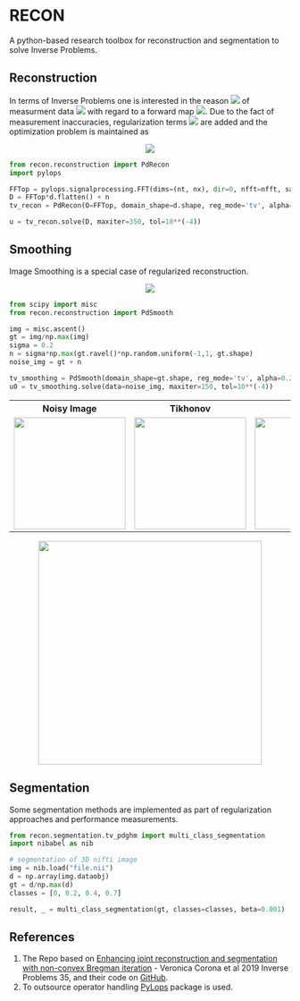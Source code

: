 # RECON
A python-based research toolbox for reconstruction and segmentation to solve Inverse Problems.

## Reconstruction
In terms of Inverse Problems one is interested in the reason 
<img src="https://render.githubusercontent.com/render/math?math=\Large u">
of measurment data 
<img src="https://render.githubusercontent.com/render/math?math=\Large f">
with regard to a forward map 
<img src="https://render.githubusercontent.com/render/math?math=\Large A">.
Due to the fact of measurement inaccuracies, regularization terms 
<img src="https://render.githubusercontent.com/render/math?math=\Large J">
are added and the optimization problem is maintained as
<p align="center">
<img src="https://render.githubusercontent.com/render/math?math=\Large \argmin_u ||Au - f|| %2B \alpha J(u)">
 <p/>
 
 ```python
 from recon.reconstruction import PdRecon
 import pylops
 
 FFTop = pylops.signalprocessing.FFT(dims=(nt, nx), dir=0, nfft=nfft, sampling=dt)
 D = FFTop*d.flatten() + n
 tv_recon = PdRecon(O=FFTop, domain_shape=d.shape, reg_mode='tv', alpha=2.0)

u = tv_recon.solve(D, maxiter=350, tol=10**(-4))
 ```

## Smoothing
Image Smoothing is a special case of regularized reconstruction.
<p align="center">
<img src="https://render.githubusercontent.com/render/math?math=\Large \argmin_u ||u - f|| %2B \alpha J(u)">
 <p/>
 
  ```python
from scipy import misc
from recon.reconstruction import PdSmooth

img = misc.ascent()
gt = img/np.max(img)
sigma = 0.2
n = sigma*np.max(gt.ravel()*np.random.uniform(-1,1, gt.shape)
noise_img = gt + n
 
tv_smoothing = PdSmooth(domain_shape=gt.shape, reg_mode='tv', alpha=0.2, tau=2.3335)
u0 = tv_smoothing.solve(data=noise_img, maxiter=150, tol=10**(-4))
 ```
 
<table>
  <tr>
    <th algin="center">Noisy Image</th><th algin="center">Tikhonov</th><th algin="center">TV</th><th algin="center">Bregman-TV</th>
  </tr>
  <tr>
    <td><img src="./examples/demo/2d_smoothing_noisy.png" alt="" width="200"></td>
    <td><img src="./examples/demo/2d_smoothing_tikhonov.png" alt="" width="200"></td>
    <td><img src="./examples/demo/2d_smoothing_tv.png" alt="" width="200"></td>
    <td><img src="./examples/demo/2d_smoothing_bregman.png" alt="" width="200"></td>
    </td>
  </tr>
 </table>
 <p align="center">
 <img src="https://github.com/lucasplagwitz/recon/blob/master/examples/demo/2d_smoothing_1d_comp_2.png" alt="" width="400">
  </p>

## Segmentation
Some segmentation methods are implemented as part of regularization approaches and performance measurements.
  ```python
from recon.segmentation.tv_pdghm import multi_class_segmentation
import nibabel as nib

# segmentation of 3D nifti image
img = nib.load("file.nii")
d = np.array(img.dataobj)
gt = d/np.max(d)
classes = [0, 0.2, 0.4, 0.7]

result, _ = multi_class_segmentation(gt, classes=classes, beta=0.001)
 ```

  
  ## References
  1. The Repo based on [Enhancing joint reconstruction and segmentation with non-convex Bregman iteration](https://iopscience.iop.org/article/10.1088/1361-6420/ab0b77/pdf) - Veronica Corona et al 2019 Inverse Problems 35, and their code on [GitHub](https://github.com/veronicacorona/JointReconstructionSegmentation).
  1. To outsource operator handling [PyLops](https://github.com/equinor/pylops) package is used.

